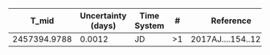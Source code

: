 |T_mid        |Uncertainty (days)|Time System|#  |Reference           |
|-------------|------------------|-----------|---|--------------------|
|2457394.9788 |0.0012            |JD         |>1 |2017AJ....154..122C |
